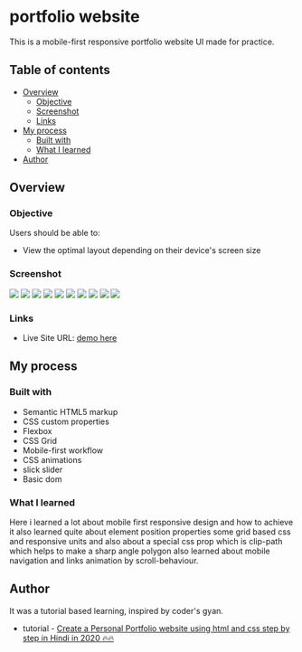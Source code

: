 # portfolio website

This is a mobile-first responsive portfolio website UI made for practice.

## Table of contents

- [Overview](#overview)
  - [Objective](#Objective)
  - [Screenshot](#screenshot)
  - [Links](#links)
- [My process](#my-process)
  - [Built with](#built-with)
  - [What I learned](#what-i-learned)
- [Author](#author)

## Overview

### Objective

Users should be able to:

- View the optimal layout depending on their device's screen size

### Screenshot

![](./images/screenshots/desktop-header.png)
![](./images/screenshots/desktop-about.png)
![](./images/screenshots/desktop-works.png)
![](./images/screenshots/desktop-blog.png)
![](./images/screenshots/desktop-main.png)
![](./images/screenshots/tablet-header.png)
![](./images/screenshots/tablet-blog.png)
![](./images/screenshots/mobile-header.png)
![](./images/screenshots/mobile-blog.png)
![](./images/screenshots/mobile-about.png)

### Links

- Live Site URL: [demo here](https://ankitsingh435517.github.io/house_Rent_website/)

## My process

### Built with

- Semantic HTML5 markup
- CSS custom properties
- Flexbox
- CSS Grid
- Mobile-first workflow
- CSS animations
- slick slider
- Basic dom

### What I learned

Here i learned a lot about mobile first responsive design and how to achieve it also learned quite about element position properties some grid based css and responsive units and also about a special css prop which is clip-path which helps to make a sharp angle polygon also learned about mobile navigation and links animation by scroll-behaviour.

## Author

It was a tutorial based learning, inspired by coder's gyan.

- tutorial - [Create a Personal Portfolio website using html and css step by step in Hindi in 2020 🔥🔥](https://youtu.be/8r1MHZec4Hc)
